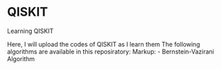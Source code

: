 # QISKIT
Learning QISKIT


Here, I will upload the codes of QISKIT as I learn them
The following algorithms are available in this reposiratory: 
Markup: - Bernstein-Vazirani Algorithm 